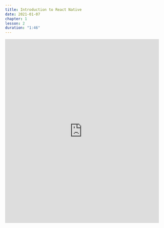 ```yaml
---
title: Introduction to React Native
date: 2021-01-07
chapter: 1
lesson: 2
duration: "1:46"
---
```


<iframe width="100%" height="600" src="https://www.youtube.com/embed/MBUXW5gKTIE" title="YouTube video player" frameborder="0" allow="accelerometer; autoplay; clipboard-write; encrypted-media; gyroscope; picture-in-picture" allowfullscreen></iframe>